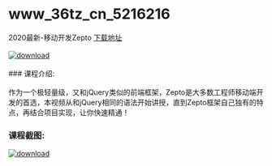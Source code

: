 # www_36tz_cn_5216216
2020最新-移动开发Zepto
[下载地址](http://www.36tz.cn/article/5216216 "下载地址")
<br/></br>[![download](http://36tz.cn/muke_img/2020_11_2-56-300x140.png "下载地址")](http://www.36tz.cn/article/5216216 "下载地址")
<br/></br>### 课程介绍:<br/></br>作为一个极轻量级，又和jQuery类似的前端框架，Zepto是大多数工程师移动端开发的首选，本视频从和jQuery相同的语法开始讲授，直到Zepto框架自己独有的特点，再结合项目实现，让你快速精通！

### 课程截图:
[![download](http://36tz.cn/muke_img/2020_11_1-56.png "下载地址")](http://www.36tz.cn/article/5216216 "下载地址")
